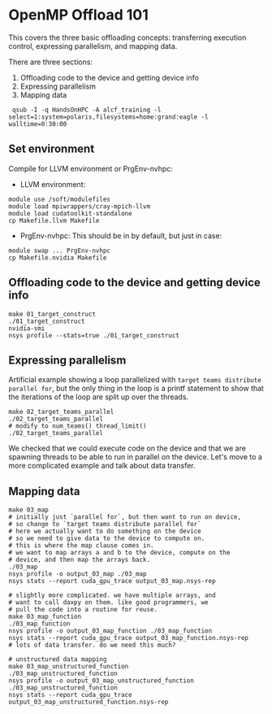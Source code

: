 
 # OpenMP Offload 101

 This covers the three basic offloading concepts:
 transferring execution control, expressing parallelism, and 
 mapping data.

 There are three sections:

 1. Offloading code to the device and getting device info
 2. Expressing parallelism
 3. Mapping data

 ```
  qsub -I -q HandsOnHPC -A alcf_training -l select=1:system=polaris,filesystems=home:grand:eagle -l walltime=0:30:00
 ```

 ## Set environment

 Compile for LLVM environment or PrgEnv-nvhpc:

 - LLVM environment:
 ```
 module use /soft/modulefiles
 module load mpiwrappers/cray-mpich-llvm 
 module load cudatoolkit-standalone
 cp Makefile.llvm Makefile
 ```

- PrgEnv-nvhpc:
 This should be in by default, but just in case:
 ```
 module swap ... PrgEnv-nvhpc
 cp Makefile.nvidia Makefile
 ```


 ## Offloading code to the device and getting device info
 ```
 make 01_target_construct
 ./01_target_construct
 nvidia-smi
 nsys profile --stats=true ./01_target_construct
 ```
 ## Expressing parallelism 

 Artificial example showing a loop parallelized with
 `target teams distribute parallel for`, but the
 only thing in the loop is a printf statement
 to show that the iterations of the loop are split
 up over the threads.

 ```
 make 02_target_teams_parallel
 ./02_target_teams_parallel
 # modify to num_teams() thread_limit()
 ./02_target_teams_parallel
 ```

 We checked that we could execute code on the device and
 that we are spawning threads to be able to run in parallel
 on the device. Let's move to a more complicated example
 and talk about data transfer.

 ## Mapping data

 ```
 make 03_map
 # initially just `parallel for`, but then want to run on device,
 # so change to `target teams distribute parallel for`
 # here we actually want to do something on the device
 # so we need to give data to the device to compute on.
 # this is where the map clause comes in.
 # we want to map arrays a and b to the device, compute on the
 # device, and then map the arrays back.
 ./03_map
 nsys profile -o output_03_map ./03_map
 nsys stats --report cuda_gpu_trace output_03_map.nsys-rep

 # slightly more complicated. we have multiple arrays, and
 # want to call daxpy on them. like good programmers, we
 # pull the code into a routine for reuse.
 make 03_map_function
 ./03_map_function
 nsys profile -o output_03_map_function ./03_map_function
 nsys stats --report cuda_gpu_trace output_03_map_function.nsys-rep
 # lots of data transfer. do we need this much?

 # unstructured data mapping
 make 03_map_unstructured_function
 ./03_map_unstructured_function
 nsys profile -o output_03_map_unstructured_function ./03_map_unstructured_function
 nsys stats --report cuda_gpu_trace output_03_map_unstructured_function.nsys-rep
 ```
